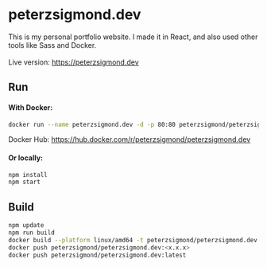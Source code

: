 # peterzsigmond.dev

This is my personal portfolio website. I made it in React, and also used other tools like Sass and Docker.<br><br>
Live version: https://peterzsigmond.dev

## Run
#### With Docker:
```bash
docker run --name peterzsigmond.dev -d -p 80:80 peterzsigmond/peterzsigmond.dev
```
Docker Hub: https://hub.docker.com/r/peterzsigmond/peterzsigmond.dev

#### Or locally:
```bash
npm install
npm start
```

## Build
```bash
npm update
npm run build
docker build --platform linux/amd64 -t peterzsigmond/peterzsigmond.dev:<x.x.x> -t peterzsigmond/peterzsigmond.dev:latest .
docker push peterzsigmond/peterzsigmond.dev:<x.x.x>
docker push peterzsigmond/peterzsigmond.dev:latest
```